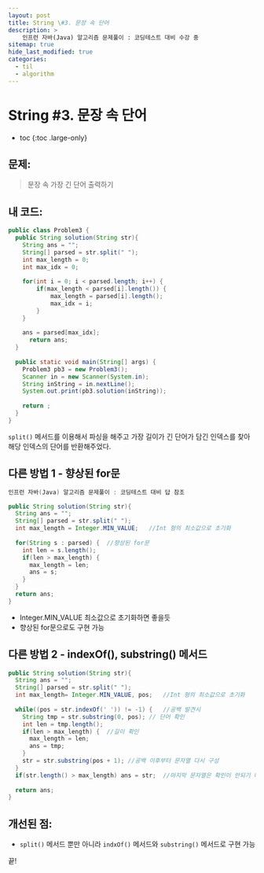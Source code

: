 ```yaml
---
layout: post
title: String \#3. 문장 속 단어
description: >
    인프런 자바(Java) 알고리즘 문제풀이 : 코딩테스트 대비 수강 중
sitemap: true
hide_last_modified: true
categories:
  - til
  - algorithm
---
```


# String \#3. 문장 속 단어

* toc
{:toc .large-only}

## 문제: 

> 문장 속 가장 긴 단어 출력하기

## 내 코드:

```java
public class Problem3 {
  public String solution(String str){
    String ans = "";
    String[] parsed = str.split(" ");
    int max_length = 0;
    int max_idx = 0;
    
    for(int i = 0; i < parsed.length; i++) {
    	if(max_length < parsed[i].length()) {
    		max_length = parsed[i].length();
    		max_idx = i;
    	}
    }
    
    ans = parsed[max_idx];
	  return ans;
  }
  
  public static void main(String[] args) {
    Problem3 pb3 = new Problem3();
    Scanner in = new Scanner(System.in);
    String inString = in.nextLine();
    System.out.print(pb3.solution(inString));
      
    return ;
  }
}
```
`split()` 메서드를 이용해서 파싱을 해주고 가장 길이가 긴 단어가 담긴 인덱스를 찾아 해당 인덱스의 단어를 반환해주었다.

## 다른 방법 1 - 향상된 for문

```java
인프런 자바(Java) 알고리즘 문제풀이 : 코딩테스트 대비 답 참조

public String solution(String str){
  String ans = "";
  String[] parsed = str.split(" ");
  int max_length = Integer.MIN_VALUE;	//Int 형의 최소값으로 초기화
  
  for(String s : parsed) {  //향상된 for문
    int len = s.length();
    if(len > max_length) {
      max_length = len;
      ans = s;
    }
  }
  return ans;
}
```
- Integer.MIN_VALUE 최소값으로 초기화하면 좋을듯
- 향상된 for문으로도 구현 가능

## 다른 방법 2 - indexOf(), substring() 메서드

```java
public String solution(String str){
  String ans = "";
  String[] parsed = str.split(" ");
  int max_length= Integer.MIN_VALUE, pos;	//Int 형의 최소값으로 초기화
  
  while((pos = str.indexOf(' ')) != -1) {	//공백 발견시
    String tmp = str.substring(0, pos); // 단어 확인
    int len = tmp.length();
    if(len > max_length) {  //길이 확인
      max_length = len;
      ans = tmp;
    }
    str = str.substring(pos + 1); //공백 이후부터 문자열 다시 구성
  }
  if(str.length() > max_length) ans = str;  //마지막 문자열은 확인이 안되기 떄문에 체크 
  
  return ans;
}
```

## 개선된 점:
- `split()` 메서드 뿐만 아니라 `indxOf()` 메서드와 `substring()` 메서드로 구현 가능

끝!